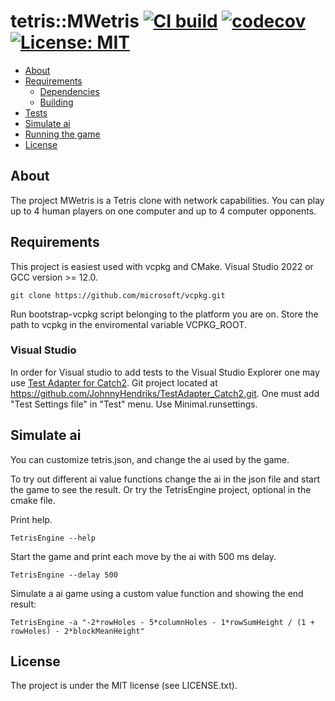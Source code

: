 tetris::MWetris [![CI build](https://github.com/mwthinker/mwetris/actions/workflows/ci.yml/badge.svg)](https://github.com/mwthinker/mwetris/actions/workflows/ci.yml) [![codecov](https://codecov.io/gh/mwthinker/MWetris/graph/badge.svg?token=ULQ0QLVVY4)](https://codecov.io/gh/mwthinker/MWetris) [![License: MIT](https://img.shields.io/badge/License-MIT-yellow.svg)](https://opensource.org/licenses/MIT)
======
- [About](#about)
- [Requirements](#requirements)
  - [Dependencies](#dependencies)
  - [Building](#building)
- [Tests](#tests)
- [Simulate ai](#simulate-ai)
- [Running the game](#running-the-game)
- [License](#license)

## About
The project MWetris is a Tetris clone with network capabilities. You 
can play up to 4 human players on one computer and up to 4 computer opponents.

## Requirements
This project is easiest used with vcpkg and CMake. Visual Studio 2022 or GCC version >= 12.0.

```
git clone https://github.com/microsoft/vcpkg.git
```
Run bootstrap-vcpkg script belonging to the platform you are on.
Store the path to vcpkg in the enviromental variable VCPKG_ROOT.

### Visual Studio
In order for Visual studio to add tests to the Visual Studio Explorer one may use [Test Adapter for Catch2](https://marketplace.visualstudio.com/items?itemName=JohnnyHendriks.ext01). Git project located at https://github.com/JohnnyHendriks/TestAdapter_Catch2.git. One must add "Test Settings file" in "Test" menu. Use Minimal.runsettings.

## Simulate ai
You can customize tetris.json, and change the ai used by the game.

To try out different ai value functions change the ai in the json file and start the game to see the result. Or try the TetrisEngine project, optional in the cmake file.

Print help.
```
TetrisEngine --help
```

Start the game and print each move by the ai with 500 ms delay.
```
TetrisEngine --delay 500
```

Simulate a ai game using a custom value function and showing the end result:
```
TetrisEngine -a "-2*rowHoles - 5*columnHoles - 1*rowSumHeight / (1 + rowHoles) - 2*blockMeanHeight"
```

## License
The project is under the MIT license (see LICENSE.txt).
